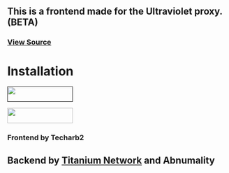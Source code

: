 <h2>This is a frontend made for the Ultraviolet proxy. (BETA)</h2>

### <a href='https://github.com/titaniumnetwork-dev/ultraviolet-node'>View Source</a>
# Installation
<p>
<a href=""><img src="https://raw.githubusercontent.com/BinBashBanana/deploy-buttons/master/buttons/remade/render.svg" width="150" height="35"><a>

<a href="https://vercel.com/new/clone?s=https%3A%2F%2Fgithub.com%2Ftecharb2%2FSkylight.git&showOptionalTeamCreation=false"><img src="https://raw.githubusercontent.com/BinBashBanana/deploy-buttons/master/buttons/remade/vercel.svg" width="150" height="35"></a>

<p>

### Frontend by Techarb2
		      
## Backend by <a href="https://github.com/titaniumnetwork-dev">Titanium Network</a> and Abnumality
